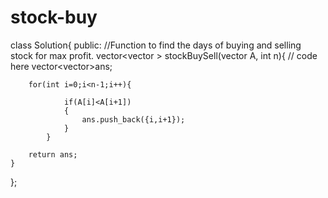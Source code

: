 # stock-buy
class Solution{
public:
    //Function to find the days of buying and selling stock for max profit.
    vector<vector<int> > stockBuySell(vector<int> A, int n){
        // code here
        vector<vector<int>>ans;
    
        for(int i=0;i<n-1;i++){
           
                if(A[i]<A[i+1])
                {
                    ans.push_back({i,i+1});
                }
            }
        
        return ans;
    }
};

